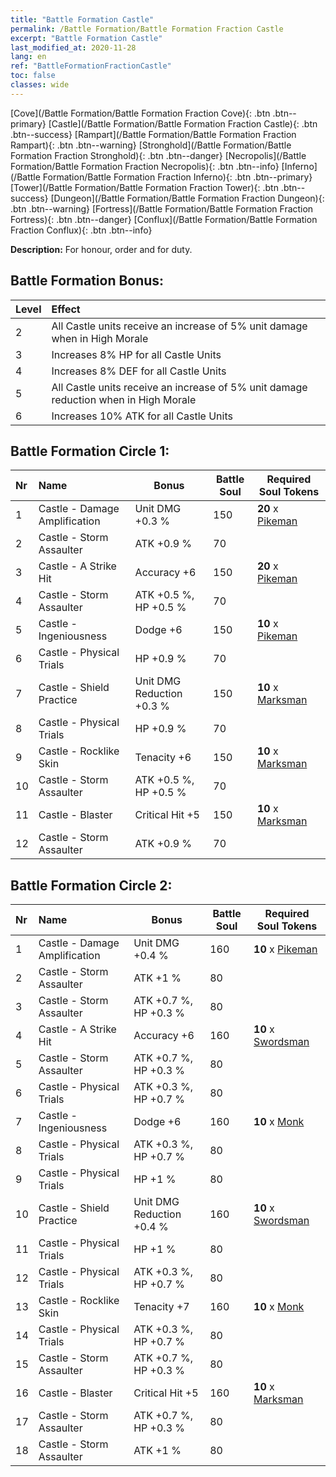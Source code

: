 ```yaml
---
title: "Battle Formation Castle"
permalink: /Battle Formation/Battle Formation Fraction Castle
excerpt: "Battle Formation Castle"
last_modified_at: 2020-11-28
lang: en
ref: "BattleFormationFractionCastle"
toc: false
classes: wide
---
```

 [Cove](/Battle Formation/Battle Formation Fraction Cove){: .btn .btn--primary} [Castle](/Battle Formation/Battle Formation Fraction Castle){: .btn .btn--success} [Rampart](/Battle Formation/Battle Formation Fraction Rampart){: .btn .btn--warning} [Stronghold](/Battle Formation/Battle Formation Fraction Stronghold){: .btn .btn--danger} [Necropolis](/Battle Formation/Battle Formation Fraction Necropolis){: .btn .btn--info} [Inferno](/Battle Formation/Battle Formation Fraction Inferno){: .btn .btn--primary} [Tower](/Battle Formation/Battle Formation Fraction Tower){: .btn .btn--success} [Dungeon](/Battle Formation/Battle Formation Fraction Dungeon){: .btn .btn--warning} [Fortress](/Battle Formation/Battle Formation Fraction Fortress){: .btn .btn--danger} [Conflux](/Battle Formation/Battle Formation Fraction Conflux){: .btn .btn--info} 

  **Description:** For honour, order and for duty.

## Battle Formation Bonus:

  | Level |         Effect        |
  |:------|:---------------------|
  | 2 | All Castle units receive an increase of 5% unit damage when in High Morale |
  | 3 | Increases 8% HP for all Castle Units |
  | 4 | Increases 8% DEF for all Castle Units |
  | 5 | All Castle units receive an increase of 5% unit damage reduction when in High Morale |
  | 6 | Increases 10% ATK for all Castle Units |

## Battle Formation Circle 1:

  |  Nr  |         Name        |  Bonus  | Battle Soul  |  Required Soul Tokens |
  |:-----|:--------------------|---------|-----------------|----------------|
  | 1 | Castle - Damage Amplification | Unit DMG +0.3 % | 150 |  **20** x [Pikeman](/units/Pikeman) |
  | 2 | Castle - Storm Assaulter | ATK +0.9 % | 70 |   |
  | 3 | Castle - A Strike Hit | Accuracy +6 | 150 |  **20** x [Pikeman](/units/Pikeman) |
  | 4 | Castle - Storm Assaulter | ATK +0.5 %, HP +0.5 % | 70 |   |
  | 5 | Castle - Ingeniousness | Dodge +6 | 150 |  **10** x [Pikeman](/units/Pikeman) |
  | 6 | Castle - Physical Trials | HP +0.9 % | 70 |   |
  | 7 | Castle - Shield Practice | Unit DMG Reduction +0.3 % | 150 |  **10** x [Marksman](/units/Marksman) |
  | 8 | Castle - Physical Trials | HP +0.9 % | 70 |   |
  | 9 | Castle - Rocklike Skin | Tenacity +6 | 150 |  **10** x [Marksman](/units/Marksman) |
  | 10 | Castle - Storm Assaulter | ATK +0.5 %, HP +0.5 % | 70 |   |
  | 11 | Castle - Blaster | Critical Hit +5 | 150 |  **10** x [Marksman](/units/Marksman) |
  | 12 | Castle - Storm Assaulter | ATK +0.9 % | 70 |   |
  


## Battle Formation Circle 2:

  |  Nr  |         Name        |  Bonus  | Battle Soul  |  Required Soul Tokens |
  |:-----|:--------------------|---------|-----------------|----------------|
  | 1 | Castle - Damage Amplification | Unit DMG +0.4 % | 160 |  **10** x [Pikeman](/units/Pikeman) |
  | 2 | Castle - Storm Assaulter | ATK +1 % | 80 |   |
  | 3 | Castle - Storm Assaulter | ATK +0.7 %, HP +0.3 % | 80 |   |
  | 4 | Castle - A Strike Hit | Accuracy +6 | 160 |  **10** x [Swordsman](/units/Swordsman) |
  | 5 | Castle - Storm Assaulter | ATK +0.7 %, HP +0.3 % | 80 |   |
  | 6 | Castle - Physical Trials | ATK +0.3 %, HP +0.7 % | 80 |   |
  | 7 | Castle - Ingeniousness | Dodge +6 | 160 |  **10** x [Monk](/units/Monk) |
  | 8 | Castle - Physical Trials | ATK +0.3 %, HP +0.7 % | 80 |   |
  | 9 | Castle - Physical Trials | HP +1 % | 80 |   |
  | 10 | Castle - Shield Practice | Unit DMG Reduction +0.4 % | 160 |  **10** x [Swordsman](/units/Swordsman) |
  | 11 | Castle - Physical Trials | HP +1 % | 80 |   |
  | 12 | Castle - Physical Trials | ATK +0.3 %, HP +0.7 % | 80 |   |
  | 13 | Castle - Rocklike Skin | Tenacity +7 | 160 |  **10** x [Monk](/units/Monk) |
  | 14 | Castle - Physical Trials | ATK +0.3 %, HP +0.7 % | 80 |   |
  | 15 | Castle - Storm Assaulter | ATK +0.7 %, HP +0.3 % | 80 |   |
  | 16 | Castle - Blaster | Critical Hit +5 | 160 |  **10** x [Marksman](/units/Marksman) |
  | 17 | Castle - Storm Assaulter | ATK +0.7 %, HP +0.3 % | 80 |   |
  | 18 | Castle - Storm Assaulter | ATK +1 % | 80 |   |
  

